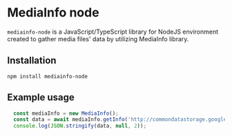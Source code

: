 # MediaInfo node

`mediainfo-node` is a JavaScript/TypeScript library for NodeJS environment created to gather media files' data by utilizing MediaInfo library.

## Installation
```shell
npm install mediainfo-node
```

## Example usage

```typescript
  const mediaInfo = new MediaInfo();
  const data = await mediaInfo.getInfo('http://commondatastorage.googleapis.com/gtv-videos-bucket/sample/BigBuckBunny.mp4');
  console.log(JSON.stringify(data, null, 2));
```